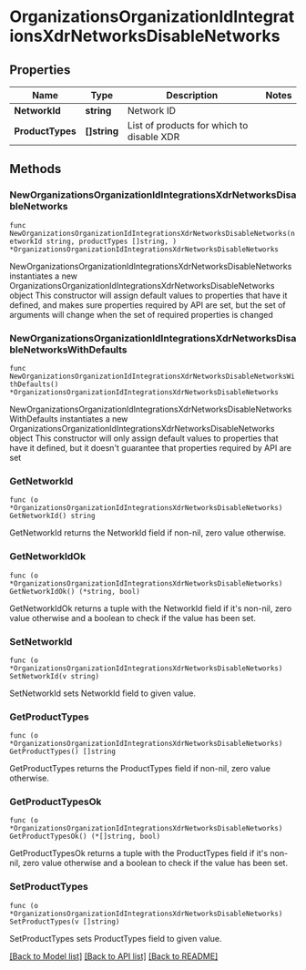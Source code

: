# OrganizationsOrganizationIdIntegrationsXdrNetworksDisableNetworks

## Properties

Name | Type | Description | Notes
------------ | ------------- | ------------- | -------------
**NetworkId** | **string** | Network ID | 
**ProductTypes** | **[]string** | List of products for which to disable XDR | 

## Methods

### NewOrganizationsOrganizationIdIntegrationsXdrNetworksDisableNetworks

`func NewOrganizationsOrganizationIdIntegrationsXdrNetworksDisableNetworks(networkId string, productTypes []string, ) *OrganizationsOrganizationIdIntegrationsXdrNetworksDisableNetworks`

NewOrganizationsOrganizationIdIntegrationsXdrNetworksDisableNetworks instantiates a new OrganizationsOrganizationIdIntegrationsXdrNetworksDisableNetworks object
This constructor will assign default values to properties that have it defined,
and makes sure properties required by API are set, but the set of arguments
will change when the set of required properties is changed

### NewOrganizationsOrganizationIdIntegrationsXdrNetworksDisableNetworksWithDefaults

`func NewOrganizationsOrganizationIdIntegrationsXdrNetworksDisableNetworksWithDefaults() *OrganizationsOrganizationIdIntegrationsXdrNetworksDisableNetworks`

NewOrganizationsOrganizationIdIntegrationsXdrNetworksDisableNetworksWithDefaults instantiates a new OrganizationsOrganizationIdIntegrationsXdrNetworksDisableNetworks object
This constructor will only assign default values to properties that have it defined,
but it doesn't guarantee that properties required by API are set

### GetNetworkId

`func (o *OrganizationsOrganizationIdIntegrationsXdrNetworksDisableNetworks) GetNetworkId() string`

GetNetworkId returns the NetworkId field if non-nil, zero value otherwise.

### GetNetworkIdOk

`func (o *OrganizationsOrganizationIdIntegrationsXdrNetworksDisableNetworks) GetNetworkIdOk() (*string, bool)`

GetNetworkIdOk returns a tuple with the NetworkId field if it's non-nil, zero value otherwise
and a boolean to check if the value has been set.

### SetNetworkId

`func (o *OrganizationsOrganizationIdIntegrationsXdrNetworksDisableNetworks) SetNetworkId(v string)`

SetNetworkId sets NetworkId field to given value.


### GetProductTypes

`func (o *OrganizationsOrganizationIdIntegrationsXdrNetworksDisableNetworks) GetProductTypes() []string`

GetProductTypes returns the ProductTypes field if non-nil, zero value otherwise.

### GetProductTypesOk

`func (o *OrganizationsOrganizationIdIntegrationsXdrNetworksDisableNetworks) GetProductTypesOk() (*[]string, bool)`

GetProductTypesOk returns a tuple with the ProductTypes field if it's non-nil, zero value otherwise
and a boolean to check if the value has been set.

### SetProductTypes

`func (o *OrganizationsOrganizationIdIntegrationsXdrNetworksDisableNetworks) SetProductTypes(v []string)`

SetProductTypes sets ProductTypes field to given value.



[[Back to Model list]](../README.md#documentation-for-models) [[Back to API list]](../README.md#documentation-for-api-endpoints) [[Back to README]](../README.md)


